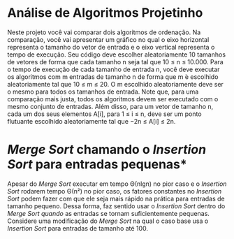 # Análise de Algoritmos Projetinho

Neste projeto você vai comparar dois algoritmos de ordenação. Na comparação, você
vai apresentar um gráfico no qual o eixo horizontal representa o tamanho do vetor de
entrada e o eixo vertical representa o tempo de execução. Seu código deve escolher
aleatoriamente 10 tamanhos de vetores de forma que cada tamanho n seja tal que 10 ≤
n ≤ 10.000.
Para o tempo de execução de cada tamanho de entrada n, você deve executar os
algoritmos com m entradas de tamanho n de forma que m  ́e escolhido aleatoriamente
tal que 10 ≤ m ≤ 20. O m escolhido aleatoriamente deve ser o mesmo para todos os
tamanhos de entrada. Note que, para uma comparação mais justa, todos os algoritmos
devem ser executado com o mesmo conjunto de entradas. Além disso, para um vetor
de tamanho n, cada um dos seus elementos A[i], para 1 ≤ i ≤ n, deve ser um ponto
flutuante escolhido aleatoriamente tal que −2n ≤ A[i] ≤ 2n.



# *Merge Sort* chamando o *Insertion Sort* para entradas pequenas*

Apesar do *Merge Sort* executar em tempo Θ(nlgn) no pior caso e o *Insertion Sort*
rodarem tempo Θ(n²) no pior caso, os fatores constantes no *Insertion Sort* podem fazer com
que ele seja mais rápido na prática para entradas de tamanho pequeno. Dessa forma,
faz sentido usar o *Insertion Sort* dentro do *Merge Sort quando* as entradas se tornam
suficientemente pequenas. Considere uma modificação do *Merge Sort* na qual o caso
base usa o *Insertion Sort* para entradas de tamanho até 100.
